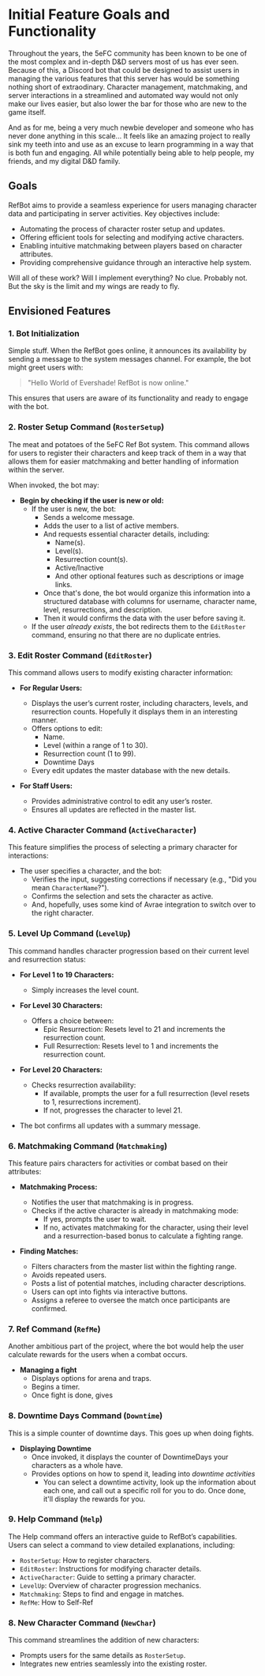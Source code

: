 # Initial Feature Goals and Functionality
Throughout the years, the 5eFC community has been known to be one of the most complex and in-depth D&D servers most of us has ever seen. Because of this, a Discord bot that could be designed to assist users in managing the various features that this server has would be something nothing short of extraodinary. Character management, matchmaking, and server interactions in a streamlined and automated way would not only make our lives easier, but also lower the bar for those who are new to the game itself.

And as for me, being a very much newbie developer and someone who has never done anything in this scale... It feels like an amazing project to really sink my teeth into and use as an excuse to learn programming in a way that is both fun and engaging. All while potentially being able to help people, my friends, and my digital D&D family.

## Goals
RefBot aims to provide a seamless experience for users managing character data and participating in server activities. Key objectives include:
- Automating the process of character roster setup and updates.
- Offering efficient tools for selecting and modifying active characters.
- Enabling intuitive matchmaking between players based on character attributes.
- Providing comprehensive guidance through an interactive help system.

Will all of these work? Will I implement everything? No clue. Probably not. But the sky is the limit and my wings are ready to fly.

## **Envisioned Features**

### **1. Bot Initialization**
Simple stuff. When the RefBot goes online, it announces its availability by sending a message to the system messages channel. For example, the bot might greet users with:

> "Hello World of Evershade! RefBot is now online."

This ensures that users are aware of its functionality and ready to engage with the bot.

### **2. Roster Setup Command (`RosterSetup`)**
The meat and potatoes of the 5eFC Ref Bot system. This command allows for users to register their characters and keep track of them in a way that allows them for easier matchmaking and better handling of information within the server.

When invoked, the bot may:

- **Begin by checking if the user is new or old:**
  - If the user is new, the bot:
    - Sends a welcome message.
    - Adds the user to a list of active members.
    - And requests essential character details, including:
      - Name(s).
      - Level(s).
      - Resurrection count(s).
      - Active/Inactive
      - And other optional features such as descriptions or image links.
    - Once that's done, the bot would organize this information into a structured database with columns for username, character name, level, resurrections, and description.
    - Then it would confirms the data with the user before saving it.
  - If the user *already exists*, the bot redirects them to the `EditRoster` command, ensuring no that there are no duplicate entries.

### **3. Edit Roster Command (`EditRoster`)**
This command allows users to modify existing character information:

- **For Regular Users:**
  - Displays the user’s current roster, including characters, levels, and resurrection counts. Hopefully it displays them in an interesting manner.
  - Offers options to edit:
    - Name.
    - Level (within a range of 1 to 30).
    - Resurrection count (1 to 99).
    - Downtime Days
  - Every edit updates the master database with the new details.

- **For Staff Users:**
  - Provides administrative control to edit any user’s roster.
  - Ensures all updates are reflected in the master list.

### **4. Active Character Command (`ActiveCharacter`)**
This feature simplifies the process of selecting a primary character for interactions:

- The user specifies a character, and the bot:
  - Verifies the input, suggesting corrections if necessary (e.g., "Did you mean `CharacterName`?").
  - Confirms the selection and sets the character as active.
  - And, hopefully, uses some kind of Avrae integration to switch over to the right character.

### **5. Level Up Command (`LevelUp`)**
This command handles character progression based on their current level and resurrection status:

- **For Level 1 to 19 Characters:**
  - Simply increases the level count.

- **For Level 30 Characters:**
  - Offers a choice between:
    - Epic Resurrection: Resets level to 21 and increments the resurrection count.
    - Full Resurrection: Resets level to 1 and increments the resurrection count.

- **For Level 20 Characters:**
  - Checks resurrection availability:
    - If available, prompts the user for a full resurrection (level resets to 1, resurrections increment).
    - If not, progresses the character to level 21.

- The bot confirms all updates with a summary message.

### **6. Matchmaking Command (`Matchmaking`)**
This feature pairs characters for activities or combat based on their attributes:

- **Matchmaking Process:**
  - Notifies the user that matchmaking is in progress.
  - Checks if the active character is already in matchmaking mode:
    - If yes, prompts the user to wait.
    - If no, activates matchmaking for the character, using their level and a resurrection-based bonus to calculate a fighting range.

- **Finding Matches:**
  - Filters characters from the master list within the fighting range.
  - Avoids repeated users.
  - Posts a list of potential matches, including character descriptions.
  - Users can opt into fights via interactive buttons.
  - Assigns a referee to oversee the match once participants are confirmed.

### **7. Ref Command (`RefMe`)**
Another ambitious part of the project, where the bot would help the user calculate rewards for the users when a combat occurs. 
- **Managing a fight**
    - Displays options for arena and traps.
    - Begins a timer.
    - Once fight is done, gives 


### **8. Downtime Days Command (`Downtime`)**
This is a simple counter of downtime days. This goes up when doing fights. 
- **Displaying Downtime**
    - Once invoked, it displays the counter of DowntimeDays your characters as a whole have. 
    - Provides options on how to spend it, leading into *downtime activities*
        - You can select a downtime activity, look up the information about each one, and call out a specific roll for you to do. Once done, it'll display the rewards for you. 

### **9. Help Command (`Help`)**
The Help command offers an interactive guide to RefBot’s capabilities. Users can select a command to view detailed explanations, including:

- `RosterSetup`: How to register characters.
- `EditRoster`: Instructions for modifying character details.
- `ActiveCharacter`: Guide to setting a primary character.
- `LevelUp`: Overview of character progression mechanics.
- `Matchmaking`: Steps to find and engage in matches.
- `RefMe`: How to Self-Ref

### **8. New Character Command (`NewChar`)**
This command streamlines the addition of new characters:

- Prompts users for the same details as `RosterSetup`.
- Integrates new entries seamlessly into the existing roster.